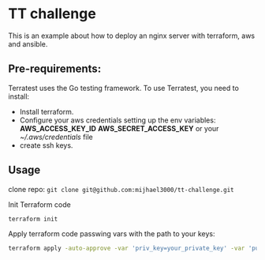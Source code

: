 # TT challenge

This is an example about how to deploy an nginx server with terraform, aws and ansible. 

## Pre-requirements:

Terratest uses the Go testing framework. To use Terratest, you need to install:

- Install terraform.
- Configure your aws credentials setting up the env variables: **AWS_ACCESS_KEY_ID**
**AWS_SECRET_ACCESS_KEY** or your *~/.aws/credentials* file
- create ssh keys.

## Usage
clone repo:
`git clone git@github.com:mijhael3000/tt-challenge.git`

Init Terraform code
```bash
terraform init
```
Apply terraform code passwing vars with the path to your keys:
```bash
terraform apply -auto-approve -var 'priv_key=your_private_key' -var 'pub_key=your_public.key'
```